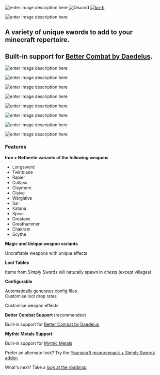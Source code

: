 ![enter image description here](https://img.shields.io/badge/ENVIRONMENT-CLIENT%20&%20SERVER-orange?style=for-the-badge&logo=)
![Discord](https://img.shields.io/discord/1020119045925773382?color=5865f2&label=%20&logo=Discord&logoColor=ffffff&style=for-the-badge)
[![ko-fi](https://ko-fi.com/img/githubbutton_sm.svg)](https://ko-fi.com/F1F1F6QOG)

![enter image description here](https://cdn.modrinth.com/data/bK3Ubu9p/images/0dd3d1284fa65eace85ee94c69306b6ce2d70437.png)

## A variety of unique swords to add to your minecraft repertoire.

## Built-in support for  [Better Combat by Daedelus](https://modrinth.com/mod/better-combat).



![enter image description here](https://cdn.modrinth.com/data/bK3Ubu9p/images/fe3bcc2e75c3addfb586dda284caf3d761ca5867.png)

![enter image description here](https://cdn.modrinth.com/data/bK3Ubu9p/images/5bef27477683de3b0957ebb1b02ca0d12a58973b.png)

![enter image description here](https://cdn.modrinth.com/data/bK3Ubu9p/images/89c7cd515b834a0dcd6bcfd1d25a02bd7397ea12.png)

![enter image description here](https://cdn.modrinth.com/data/bK3Ubu9p/images/4c6012de8437af9056e7b9921cb6452ce045de82.gif)

![enter image description here](https://cdn.modrinth.com/data/bK3Ubu9p/images/01bcec1ea6fc975e6ca31a2e04de3bf5e9ff2339.jpeg)

![enter image description here](https://cdn.modrinth.com/data/bK3Ubu9p/images/085e6143d0749caf803b3cca794aea54f80fea0c.jpeg)

![enter image description here](https://cdn.modrinth.com/data/bK3Ubu9p/images/15fd24f913da9bac5e408a3b1c8e56456f0864e6.gif)

![enter image description here](https://cdn.modrinth.com/data/bK3Ubu9p/images/7f8412146b3b5792c9c9aaecb0d43849a04ef977.jpeg)



### Features

**Iron > Netherite variants of the following weapons**

-   Longsword
-   Twinblade
-   Rapier
-   Cutlass
-   Claymore
-   Glaive
-   Warglaive
-   Sai
-   Katana
-   Spear
-   Greataxe
-   Greathammer
-   Chakram
-   Scythe

**Magic and Unique weapon variants**

Uncraftable weapons with unique effects

**Loot Tables**

Items from Simply Swords will naturally spawn in chests (except villages)

**Configurable**

Automatically generates config files  
Customise loot drop rates

Customise weapon effects

**Better Combat Support** (recommended)

Built-in support for [Better Combat by Daedelus](https://www.curseforge.com/minecraft/mc-mods/better-combat-by-daedelus)

**Mythic Metals Support**

Built-in support for [Mythic Metals](https://www.curseforge.com/minecraft/mc-mods/mythicmetals)

Prefer an alternate look? Try the  [Yourscraft resourcepack + Simply Swords addon](https://www.curseforge.com/minecraft/texture-packs/yourscraft/files/all)

What's next? Take a  [look at the roadmap](https://www.curseforge.com/linkout?remoteUrl=https%253a%252f%252ftrello.com%252fb%252fg6xyfkGr%252fsimply-swords-features)
